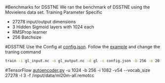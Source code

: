 #Benchmarks for DSSTNE
We ran the benchmark of DSSTNE using the Movielens data set. Training Parameter Specific
* 27278 input/output dimensions
* 3 Hidden Sigmoid layers with 1024 each
* RMSProp learner
* 256 Batchsize

#DSSTNE
Use the Config at [config.json](dsstne/config.json). Follow the [example](../docs/getting_started/examples.md) and change the traning command
```bash
train -i gl_input.nc -o gl_output.nc -d gl -c config.json -b 256 -e 20 -n gl_network.nc
```

#TensorFlow
[autoencoder.py](tf/autoencoder.py) -u 1024 -b 256 -i 1082 -v54 --vocab_size 27278 -l 3 -f /input/data/ml20m-all.remotcc


